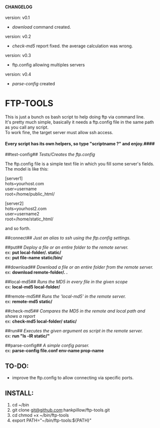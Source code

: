 #### CHANGELOG ####
version: v0.1
- *download* command created.

version: v0.2
- *check-md5* report fixed. the average calculation was wrong.

version: v0.3
- ftp.config allowing multiples servers

version: v0.4
- *parse-config* created


FTP-TOOLS
=========

This is just a bunch os bash script to help doing ftp via command line.  
It's pretty much simple, basically it needs a ftp.config file in the same path as you call any script.  
To work fine, the target server must allow ssh access.  

#### Every script has its own helpers, so type "scriptname ?" and enjoy.####

##test-config##
*Tests/Creates the ftp.config* 
  
The ftp.config file is a simple text file in which you fill some server's fields.
The model is like this:  

[server1]  
hots=yourhost.com  
user=username  
root=/home/public_html/  
  
[server2]  
hots=yourhost2.com  
user=username2  
root=/home/static_html/ 
 
and so forth.

##connect##
*Just an alias to ssh using the ftp.config settings.*

##put##
*Deploy a file or an entire folder to the remote server.*  
ex: **put local-folder/. static/**  
ex: **put file-name static/bin/**

##download##
*Download a file or an entire folder from the remote server.*  
ex: **download remote-folder/. .**  

##local-md5##
*Runs the MD5 in every file in the given scope*  
ex: **local-md5 local-folder/**

##remote-md5##
*Runs the 'local-md5' in the remote server.*  
ex: **remote-md5 static/**

##check-md5##
*Compares the MD5 in the remote and local path and shows a report*  
ex: **check-md5 local-folder/ static/**

##run##
*Executes the given argument as script in the remote server.*  
ex: **run "ls -lR static/"**

##parse-config##
*A simple config parser.*  
ex: **parse-config file.conf env-name prop-name**

TO-DO:
------
- improve the ftp.config to allow connecting via specific ports.

INSTALL:
------
1. cd ~/bin
2. git clone git@github.com:hankpillow/ftp-tools.git
3. cd chmod +x ~/bin/ftp-tools
4. export PATH="~/bin/ftp-tools:${PATH}"